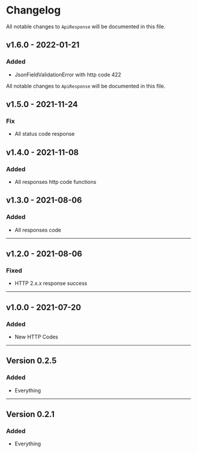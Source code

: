 # Changelog

All notable changes to `ApiResponse` will be documented in this file.
## v1.6.0 - 2022-01-21
### Added
- JsonFieldValidationError with http code 422

All notable changes to `ApiResponse` will be documented in this file.
## v1.5.0 - 2021-11-24
### Fix
- All status code response

## v1.4.0 - 2021-11-08
### Added
- All responses http code functions

## v1.3.0 - 2021-08-06
### Added
- All responses code
---
## v1.2.0 - 2021-08-06
### Fixed
- HTTP 2.x.x response success
---
## v1.0.0 - 2021-07-20
### Added
- New HTTP Codes
---
## Version 0.2.5
### Added
- Everything
---
## Version 0.2.1
### Added
- Everything
